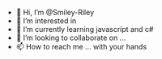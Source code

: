 - 👋 Hi, I’m @Smiley-Riley
- 👀 I’m interested in 
- 🌱 I’m currently learning javascript and c#
- 💞️ I’m looking to collaborate on ...
- 📫 How to reach me ... with your hands

<!---
Smiley-Riley/Smiley-Riley is a ✨ special ✨ repository because its `README.md` (this file) appears on your GitHub profile.
You can click the Preview link to take a look at your changes.
--->
